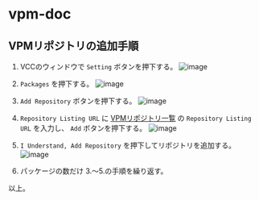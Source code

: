 # vpm-doc

## VPMリポジトリの追加手順

1. VCCのウィンドウで `Setting` ボタンを押下する。
   ![image](https://github.com/user-attachments/assets/5d0b2c18-3e96-44cb-b59b-e6929125f20d)

2. `Packages` を押下する。
   ![image](https://github.com/user-attachments/assets/f5fe82ff-39e1-445a-a9f3-cbea8a2ad676)

3. `Add Repository` ボタンを押下する。
   ![image](https://github.com/user-attachments/assets/49ab6475-57f0-4df5-8108-e73f09aeba7a)

4. `Repository Listing URL` に [VPMリポジトリ一覧](#vpmリポジトリ一覧) の `Repository Listing URL` を入力し、 `Add` ボタンを押下する。
   ![image](https://github.com/user-attachments/assets/0e6a8a18-d871-4341-9c8f-0ed4c18ec6db)

5. `I Understand, Add Repository` を押下してリポジトリを追加する。
   ![image](https://github.com/user-attachments/assets/05e758b9-d6ed-4223-87de-ecbd4300e5a5)

6. パッケージの数だけ 3.～5.の手順を繰り返す。

以上。

